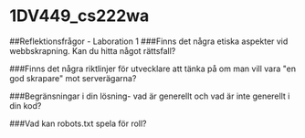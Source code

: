 # 1DV449_cs222wa

##Reflektionsfrågor - Laboration 1
###Finns det några etiska aspekter vid webbskrapning. Kan du hitta något rättsfall?


###Finns det några riktlinjer för utvecklare att tänka på om man vill vara "en god skrapare" mot serverägarna?


###Begränsningar i din lösning- vad är generellt och vad är inte generellt i din kod?


###Vad kan robots.txt spela för roll?
